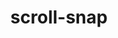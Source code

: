 ---
title: "scroll-snap"
description: "Controls panning and scrolling behaviour with snap positions."
category: css
last_test_date: "2023-02-27"
test_url: "/tests/css-scroll-snap.html"
test_results_url: "https://testi.at/proj/O5rtNMDHo58i8YirVtvyUvG"
stats: {
	apple-mail: {
		macos: {
			"16": "y"
		},
		ios: {
			"16": "y"
		}
	},
	gmail: {
		desktop-webmail: {
			"2023-02": "n"
		},
		ios: {
			"2023-02": "n"
		},
		android: {
			"2023-02": "n"
		},
		mobile-webmail: {
			"2023-02": "n"
		}
	},
	orange: {
		desktop-webmail: {
			"2023-04":"n"
		},
		ios: {
			"2023-04":"n"
		},
		android: {
			"2023-05":"n"
		}
	},
	outlook: {
		windows: {
			"2013": "n",
			"2016": "n",
			"2019": "n",
			"2021": "n"
		},
		windows-mail: {
			"2023-02": "n"
		},
		macos: {
			"16.73": "y"
		},
		outlook-com: {
			"2023-02": "n"
		},
		ios: {
			"2023-02": "n"
		},
		android: {
			"2023-05": "n"
		}
	},
	yahoo: {
		desktop-webmail: {
			"2023-02": "n"
		},
		ios: {
			"2023-02": "n"
		},
		android: {
			"2023-02": "n"
		}
	},
	aol: {
		desktop-webmail: {
			"2023-02": "n"
		},
		ios: {
			"2023-02": "n"
		},
		android: {
			"2023-02": "n"
		}
	},
	samsung-email: {
		android: {
			"2023-02": "y"
		}
	},
	sfr: {
		desktop-webmail: {
			"2023-02":"y"
		},
		ios: {
			"2023-02":"y"
		},
		android: {
			"2023-05":"y"
		}
	},
	thunderbird: {
		macos: {
			"102.10.1": "y"
		}
	},
	protonmail: {
		desktop-webmail: {
			"2023-04":"y"
		},
		ios: {
			"2023-04":"y"
		},
		android: {
			"2023-05":"y"
		}
	},
	hey: {
		desktop-webmail: {
			"2023-04":"y"
		}
	},
	mail-ru: {
		desktop-webmail: {
			"2023-02":"y"
		}
	},
	fastmail: {
		desktop-webmail: {
			"2023-04": "n"
		}
	},
	laposte: {
		desktop-webmail: {
			"2023-04": "y"
		}
	}
}
links: {
	"MDN: The scroll-snap-type CSS property": "https://developer.mozilla.org/en-US/docs/Web/CSS/scroll-snap-type",
	"Can I use: CSS property: scroll-snap-type": "https://caniuse.com/?search=scroll-snap-type"
}
---
